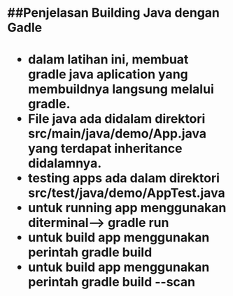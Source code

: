 <h1>##Penjelasan Building Java dengan Gadle<h1>

- dalam latihan ini, membuat gradle java aplication yang membuildnya langsung melalui gradle.
- File java ada didalam direktori src/main/java/demo/App.java yang terdapat inheritance didalamnya.
- testing apps ada dalam direktori src/test/java/demo/AppTest.java
- untuk running app menggunakan diterminal--> gradle run
- untuk build app menggunakan perintah gradle build
- untuk build app menggunakan perintah gradle build --scan
